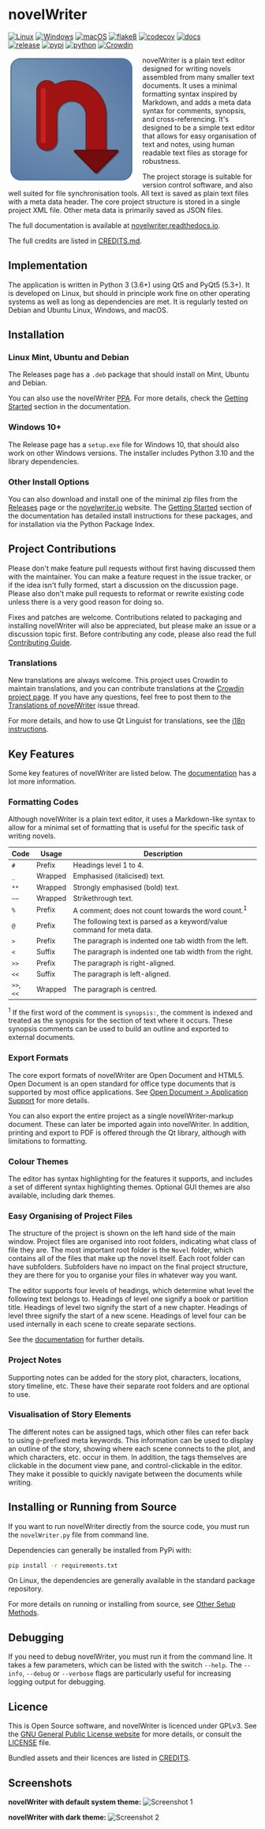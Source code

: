 # novelWriter

[![Linux](https://github.com/vkbo/novelWriter/actions/workflows/test_linux.yml/badge.svg?branch=main)](https://github.com/vkbo/novelWriter/actions/workflows/test_linux.yml)
[![Windows](https://github.com/vkbo/novelWriter/actions/workflows/test_win.yml/badge.svg?branch=main)](https://github.com/vkbo/novelWriter/actions/workflows/test_win.yml)
[![macOS](https://github.com/vkbo/novelWriter/actions/workflows/test_mac.yml/badge.svg?branch=main)](https://github.com/vkbo/novelWriter/actions/workflows/test_mac.yml)
[![flake8](https://github.com/vkbo/novelWriter/workflows/flake8/badge.svg)](https://github.com/vkbo/novelWriter/actions)
[![codecov](https://codecov.io/gh/vkbo/novelWriter/branch/main/graph/badge.svg)](https://codecov.io/gh/vkbo/novelWriter)
[![docs](https://readthedocs.org/projects/novelwriter/badge/?version=latest)](https://novelwriter.readthedocs.io/en/latest/?badge=latest)  
[![release](https://img.shields.io/github/v/release/vkbo/novelwriter)](https://github.com/vkbo/novelWriter/releases)
[![pypi](https://img.shields.io/pypi/v/novelwriter)](https://pypi.org/project/novelWriter)
[![python](https://img.shields.io/pypi/pyversions/novelwriter)](https://pypi.org/project/novelWriter)
[![Crowdin](https://badges.crowdin.net/novelwriter/localized.svg)](https://crowdin.com/project/novelwriter)

<img align="left" style="margin: 0 16px 4px 0;" src="https://raw.githubusercontent.com/vkbo/novelWriter/main/setup/novelwriter.png">

novelWriter is a plain text editor designed for writing novels assembled from many smaller text
documents. It uses a minimal formatting syntax inspired by Markdown, and adds a meta data syntax
for comments, synopsis, and cross-referencing. It's designed to be a simple text editor that allows
for easy organisation of text and notes, using human readable text files as storage for robustness.

The project storage is suitable for version control software, and also well suited for file
synchronisation tools. All text is saved as plain text files with a meta data header. The core
project structure is stored in a single project XML file. Other meta data is primarily saved as
JSON files.

The full documentation is available at
[novelwriter.readthedocs.io](https://novelwriter.readthedocs.io).

The full credits are listed in
[CREDITS.md](https://github.com/vkbo/novelWriter/blob/main/CREDITS.md).

## Implementation

The application is written in Python 3 (3.6+) using Qt5 and PyQt5 (5.3+). It is developed on Linux,
but should in principle work fine on other operating systems as well as long as dependencies are
met. It is regularly tested on Debian and Ubuntu Linux, Windows, and macOS.

## Installation

### Linux Mint, Ubuntu and Debian

The Releases page has a `.deb` package that should install on Mint, Ubuntu and Debian.

You can also use the novelWriter [PPA](https://launchpad.net/~vkbo/+archive/ubuntu/novelwriter).
For more details, check the [Getting Started](https://novelwriter.readthedocs.io/en/latest/int_started.html)
section in the documentation.

### Windows 10+

The Release page has a `setup.exe` file for Windows 10, that should also work on other Windows
versions. The installer includes Python 3.10 and the library dependencies.

### Other Install Options

You can also download and install one of the minimal zip files from the
[Releases](https://github.com/vkbo/novelWriter/releases) page or the
[novelwriter.io](https://novelwriter.io/) website.
The [Getting Started](https://novelwriter.readthedocs.io/en/latest/int_started.html) section of the
documentation has detailed install instructions for these packages, and for installation via the
Python Package Index.

## Project Contributions

Please don't make feature pull requests without first having discussed them with the maintainer.
You can make a feature request in the issue tracker, or if the idea isn't fully formed, start a
discussion on the discussion page. Please also don't make pull requests to reformat or rewrite
existing code unless there is a very good reason for doing so.

Fixes and patches are welcome. Contributions related to packaging and installing novelWriter will
also be appreciated, but please make an issue or a discussion topic first. Before contributing any
code, please also read the full
[Contributing Guide](https://github.com/vkbo/novelWriter/blob/main/CONTRIBUTING.md).

### Translations

New translations are always welcome. This project uses Crowdin to maintain translations, and you
can contribute translations at the [Crowdin project page](https://crowdin.com/project/novelwriter).
If you have any questions, feel free to post them to the
[Translations of novelWriter](https://github.com/vkbo/novelWriter/issues/93) issue thread.

For more details, and how to use Qt Linguist for translations, see the
[i18n instructions](https://github.com/vkbo/novelWriter/blob/main/i18n/README.md).

## Key Features

Some key features of novelWriter are listed below. The
[documentation](https://novelwriter.readthedocs.io) has a lot more information.

### Formatting Codes

Although novelWriter is a plain text editor, it uses a Markdown-like syntax to allow for a minimal
set of formatting that is useful for the specific task of writing novels.

| Code       | Usage    | Description |
|------------|----------|-------------|
| `#`        | Prefix   | Headings level 1 to 4. |
| `_`        | Wrapped  | Emphasised (italicised) text. |
| `**`       | Wrapped  | Strongly emphasised (bold) text. |
| `~~`       | Wrapped  | Strikethrough text. |
| `%`        | Prefix   | A comment; does not count towards the word count.<sup>1</sup> |
| `@`        | Prefix   | The following text is parsed as a keyword/value command for meta data. |
| `>`        | Prefix   | The paragraph is indented one tab width from the left. |
| `<`        | Suffix   | The paragraph is indented one tab width from the right. |
| `>>`       | Prefix   | The paragraph is right-aligned. |
| `<<`       | Suffix   | The paragraph is left-aligned. |
| `>>`, `<<` | Wrapped  | The paragraph is centred. |

<sup>1</sup> If the first word of the comment is `synopsis:`, the comment is indexed and treated as
the synopsis for the section of text where it occurs. These synopsis comments can be used to build
an outline and exported to external documents.

### Export Formats

The core export formats of novelWriter are Open Document and HTML5. Open Document is an open
standard for office type documents that is supported by most office applications. See
[Open Document > Application Support](https://en.wikipedia.org/wiki/OpenDocument#Application_support)
for more details.

You can also export the entire project as a single novelWriter-markup document. These can later be
imported again into novelWriter. In addition, printing and export to PDF is offered through the Qt
library, although with limitations to formatting.

### Colour Themes

The editor has syntax highlighting for the features it supports, and includes a set of different
syntax highlighting themes. Optional GUI themes are also available, including dark themes.

### Easy Organising of Project Files

The structure of the project is shown on the left hand side of the main window. Project files are
organised into root folders, indicating what class of file they are. The most important root folder
is the `Novel` folder, which contains all of the files that make up the novel itself. Each root
folder can have subfolders. Subfolders have no impact on the final project structure, they are
there for you to organise your files in whatever way you want.

The editor supports four levels of headings, which determine what level the following text belongs
to. Headings of level one signify a book or partition title. Headings of level two signify the
start of a new chapter. Headings of level three signify the start of a new scene. Headings of level
four can be used internally in each scene to create separate sections.

See the [documentation](https://novelwriter.readthedocs.io) for further details.

### Project Notes

Supporting notes can be added for the story plot, characters, locations, story timeline, etc. These
have their separate root folders and are optional to use.

### Visualisation of Story Elements

The different notes can be assigned tags, which other files can refer back to using `@`-prefixed
meta keywords. This information can be used to display an outline of the story, showing where each
scene connects to the plot, and which characters, etc. occur in them. In addition, the tags
themselves are clickable in the document view pane, and control-clickable in the editor. They make
it possible to quickly navigate between the documents while writing.

## Installing or Running from Source

If you want to run novelWriter directly from the source code, you must run the `novelWriter.py`
file from command line.

Dependencies can generally be installed from PyPi with:
```bash
pip install -r requirements.txt
```

On Linux, the dependencies are generally available in the standard package repository.

For more details on running or installing from source, see
[Other Setup Methods](https://novelwriter.readthedocs.io/en/latest/setup_other.html).

## Debugging

If you need to debug novelWriter, you must run it from the command line. It takes a few parameters,
which can be listed with the switch `--help`. The `--info`, `--debug` or `--verbose` flags are
particularly useful for increasing logging output for debugging.

## Licence

This is Open Source software, and novelWriter is licenced under GPLv3. See the
[GNU General Public License website](https://www.gnu.org/licenses/gpl-3.0.en.html) for more
details, or consult the [LICENSE](https://github.com/vkbo/novelWriter/blob/main/LICENSE.md) file.

Bundled assets and their licences are listed in
[CREDITS](https://github.com/vkbo/novelWriter/blob/main/CREDITS.md).

## Screenshots

**novelWriter with default system theme:**
![Screenshot 1](https://raw.githubusercontent.com/vkbo/novelWriter/main/docs/source/images/screenshot_default.png)

**novelWriter with dark theme:**
![Screenshot 2](https://raw.githubusercontent.com/vkbo/novelWriter/main/docs/source/images/screenshot_dark.png)
